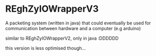 # REghZyIOWrapperV3
A packeting system (written in java) that could eventually be used for communication between hardware and a computer (e.g arduino)

similar to REghZyIOWrapperV2, only in java :DDDDDD

this version is less optimised though... 
